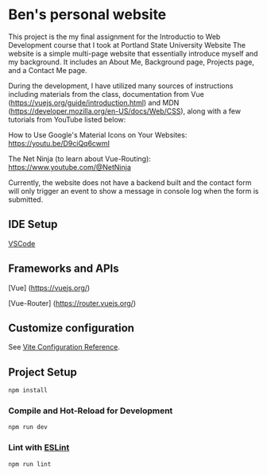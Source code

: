# Ben's personal website

This project is the my final assignment for the Introductio to Web Development course that I took at Portland State University Website
The website is a simple multi-page website that essentially introduce myself and my background. It includes an About Me, Background page, Projects page, and a Contact Me page.

During the development, I have utilized many sources of instructions including materials from the class, documentation from Vue (https://vuejs.org/guide/introduction.html) and MDN (https://developer.mozilla.org/en-US/docs/Web/CSS), along with a few tutorials from YouTube listed below:

How to Use Google's Material Icons on Your Websites:
https://youtu.be/D9ciQq6cwmI

The Net Ninja (to learn about Vue-Routing):
https://www.youtube.com/@NetNinja


Currently, the website does not have a backend built and the contact form will only trigger an event to show a message in console log when the form is submitted.

## IDE Setup

[VSCode](https://code.visualstudio.com/)

## Frameworks and APIs

[Vue] (https://vuejs.org/)

[Vue-Router] (https://router.vuejs.org/)

## Customize configuration

See [Vite Configuration Reference](https://vitejs.dev/config/).

## Project Setup

```sh
npm install
```

### Compile and Hot-Reload for Development

```sh
npm run dev
```

### Lint with [ESLint](https://eslint.org/)

```sh
npm run lint
```
